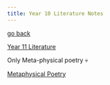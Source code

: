 ```yaml
---
title: Year 10 Literature Notes
---
```


[go back](Subjects.md)

[Year 11 Literature](11Subjects/11Literature.md)

Only Meta-physical poetry 💀

[Metaphysical Poetry](10Literature/MetaphysicalPoetry.md)

